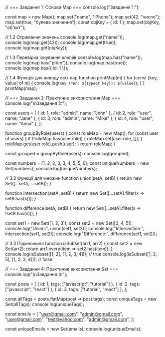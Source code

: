 // === Завдання 1: Основи Map ===
console.log("Завдання 1:");

const map = new Map();
map.set("name", "iPhone");
map.set(42, "число");
map.set(true, "булеве значення");
const objKey = { id: 1 };
map.set(objKey, "об'єкт");

// 1.2 Отримання значень
console.log(map.get("name"));
console.log(map.get(42)); 
console.log(map.get(true)); 
console.log(map.get(objKey)); 

// 1.3 Перевірка існування ключів
console.log(map.has("name")); 
console.log(map.has("price")); 
console.log(map.has(true));
console.log(map.has({ id: 1 })); 

// 1.4 Функція для виводу всіх пар
function printMap(m) {
  for (const [key, value] of m) {
    console.log(`Key (тип: ${typeof key}): ${value}`);
  }
}
printMap(map);


// === Завдання 2: Практичне використання Map ===
console.log("\nЗавдання 2:");

const users = [
  { id: 1, role: "admin", name: "John" },
  { id: 2, role: "user", name: "Jane" },
  { id: 3, role: "admin", name: "Mike" },
  { id: 4, role: "user", name: "Anna" },
];

function groupByRole(users) {
  const roleMap = new Map();
  for (const user of users) {
    if (!roleMap.has(user.role)) {
      roleMap.set(user.role, []);
    }
    roleMap.get(user.role).push(user);
  }
  return roleMap;
}

const grouped = groupByRole(users);
console.log(grouped);


const numbers = [1, 2, 2, 3, 3, 4, 5, 5, 6];
const uniqueNumbers = new Set(numbers);
console.log(uniqueNumbers);

// 3.2 Функції для множин
function union(setA, setB) {
  return new Set([...setA, ...setB]);
}

function intersection(setA, setB) {
  return new Set([...setA].filter(x => setB.has(x)));
}

function difference(setA, setB) {
  return new Set([...setA].filter(x => !setB.has(x)));
}

const set1 = new Set([1, 2, 3]);
const set2 = new Set([3, 4, 5]);
console.log("Union:", union(set1, set2)); 
console.log("Intersection:", intersection(set1, set2)); 
console.log("Difference:", difference(set1, set2)); 

// 3.3 Підмножина
function isSubset(arr1, arr2) {
  const set2 = new Set(arr2);
  return arr1.every(item => set2.has(item));
}
console.log(isSubset([1, 2], [1, 2, 3, 4])); // true
console.log(isSubset([1, 2, 5], [1, 2, 3, 4])); // false


// === Завдання 4: Практичне використання Set ===
console.log("\nЗавдання 4:");

const posts = [
  { id: 1, tags: ["javascript", "tutorial"] },
  { id: 2, tags: ["javascript", "react"] },
  { id: 3, tags: ["tutorial", "react"] },
];

const allTags = posts.flatMap(post => post.tags);
const uniqueTags = new Set(allTags);
console.log(uniqueTags);

const emails = [
  "user@gmail.com",
  "admin@gmail.com",
  "user@gmail.com",
  "test@yahoo.com",
  "admin@gmail.com",
];

const uniqueEmails = new Set(emails);
console.log(uniqueEmails); 

